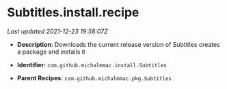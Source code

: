 # Subtitles.install.recipe

_Last updated 2021-12-23 19:58:07Z_

- **Description**: Downloads the current release version of Subtitles creates a package and installs it

- **Identifier**: `com.github.michalmmac.install.Subtitles`

- **Parent Recipes**: `com.github.michalmmac.pkg.Subtitles`